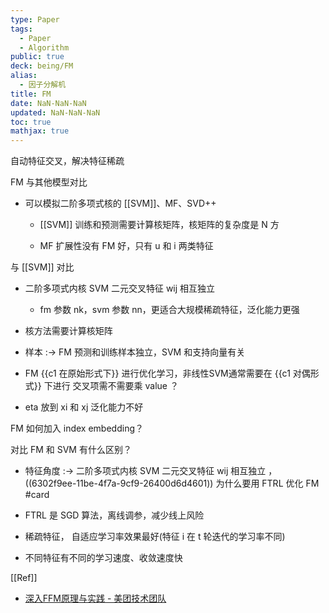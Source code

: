 ```yaml
---
type: Paper
tags:
  - Paper
  - Algorithm
public: true
deck: being/FM
alias:
  - 因子分解机
title: FM
date: NaN-NaN-NaN
updated: NaN-NaN-NaN
toc: true
mathjax: true
---
```


自动特征交叉，解决特征稀疏

FM 与其他模型对比

  + 可以模拟二阶多项式核的 [[SVM]]、MF、SVD++

    + [[SVM]] 训练和预测需要计算核矩阵，核矩阵的复杂度是 N 方

    + MF 扩展性没有 FM 好，只有 u 和 i 两类特征

与 [[SVM]] 对比

  + 二阶多项式内核 SVM 二元交叉特征 wij 相互独立
    + fm 参数 nk，svm 参数 nn，更适合大规模稀疏特征，泛化能力更强
  + 核方法需要计算核矩阵

  + 样本 :-> FM 预测和训练样本独立，SVM 和支持向量有关
  + FM {{c1 在原始形式下}} 进行优化学习，非线性SVM通常需要在 {{c1 对偶形式}} 下进行
交叉项需不需要乘 value ？

  + eta 放到 xi 和 xj 泛化能力不好

FM 如何加入 index embedding？

对比 FM 和 SVM 有什么区别？
  + 特征角度 :-> 二阶多项式内核 SVM 二元交叉特征 wij 相互独立
， ((6302f9ee-11be-4f7a-9cf9-26400d6d4601))
为什么要用 FTRL 优化 FM #card
  + FTRL 是 SGD 算法，离线调参，减少线上风险

  + 稀疏特征， 自适应学习率效果最好(特征 i 在 t 轮迭代的学习率不同)


  + 不同特征有不同的学习速度、收敛速度快

[[Ref]]

  + [深入FFM原理与实践 - 美团技术团队](https://tech.meituan.com/2016/03/03/deep-understanding-of-ffm-principles-and-practices.html)
